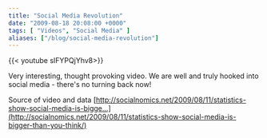 ```yaml
---
title: "Social Media Revolution"
date: "2009-08-18 20:08:00 +0000"
tags: [ "Videos", "Social Media" ]
aliases: ["/blog/social-media-revolution"]
---
```

{{< youtube sIFYPQjYhv8>}}

Very interesting, thought provoking video. We are well and truly hooked into social media - there's no turning back now!

Source of video and data
[http://socialnomics.net/2009/08/11/statistics-show-social-media-is-bigge...](http://socialnomics.net/2009/08/11/statistics-show-social-media-is-bigger-than-you-think/)
